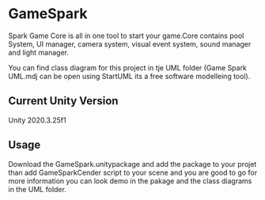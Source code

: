 # GameSpark

Spark Game Core is all in one tool to start your game.Core contains pool System, UI manager, camera system, visual event system, sound manager and light manager.

You can find class diagram for this project in tje UML folder (Game Spark UML.mdj can be open using StartUML its a free software modelleing tool).  

## Current Unity Version

Unity 2020.3.25f1

## Usage

Download the GameSpark.unitypackage and add the package to your projet than add GameSparkCender script to your scene and you are good to go for more information you can look demo in the pakage and the class diagrams in the UML folder.

